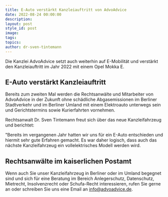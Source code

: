 ```yaml
---
title: E-Auto verstärkt Kanzleiauftritt von AdvoAdvice
date: 2022-08-24 00:00:00
description:
layout: post
style_id: post
image:
tags:
topics:
author: dr-sven-tintemann
---
```

Die Kanzlei AdvoAdvice setzt auch weiterhin auf E-Mobilität und verstärkt den Kanzleiauftritt im Jahr 2022 mit einem Opel Mokka E.

## E-Auto verstärkt Kanzleiauftritt

Bereits zum zweiten Mal werden die Rechtsanwälte und Mitarbeiter von AdvoAdvice in der Zukunft ohne schädliche Abgasemissionen im Berliner Stadtverkehr und im Berliner Umland mit einem Elektroauto unterwegs sein und Gerichtstermins sowie Kurierfahrten vornehmen.&nbsp;

Rechtsanwalt Dr. Sven Tintemann freut sich über das neue Kanzleifahrzeug und berichtet:&nbsp;

"Bereits im vergangenen Jahr hatten wir uns für ein E-Auto entschieden und hiermit sehr gute Erfahren gemacht. Es war daher logisch, dass auch das nächste Kanzleifahrzeug ein vollelektrisches Modell werden wird.&nbsp;

## Rechtsanwälte im kaiserlichen Postamt

Wenn auch Sie unser Kanzleifahrzeug in Berliner oder im Umland begegnet sind und sich für eine Beratung im Bereich Anlegerschutz, Datenschutz, Mietrecht, Insolvenzrecht oder Schufa-Recht interessieren, rufen Sie gerne an oder schreiben Sie uns eine Email an info@advoadvice.de.